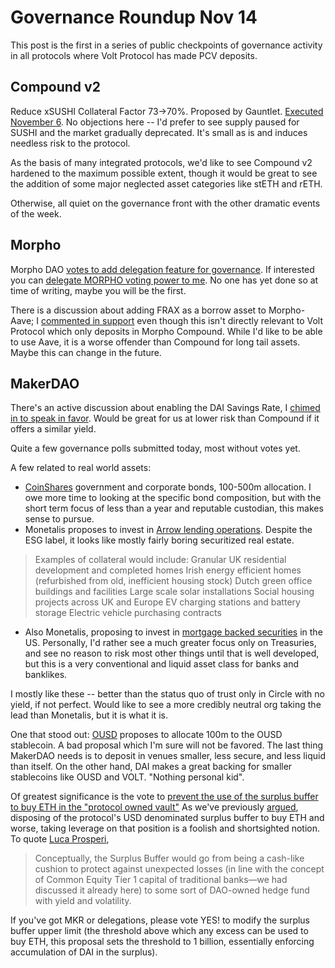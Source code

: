 <!-- Google tag (gtag.js) -->
<script async src="https://www.googletagmanager.com/gtag/js?id=G-6FD3E90TCT"></script>
<script>
  window.dataLayer = window.dataLayer || [];
  function gtag(){dataLayer.push(arguments);}
  gtag('js', new Date());

  gtag('config', 'G-6FD3E90TCT');
</script>
# Governance Roundup Nov 14

This post is the first in a series of public checkpoints of governance activity in all protocols where Volt Protocol has made PCV deposits.

## Compound v2

Reduce xSUSHI Collateral Factor 73->70%. Proposed by Gauntlet. [Executed November 6](https://compound.finance/governance/proposals/133). No objections here -- I'd prefer to see supply paused for SUSHI and the market gradually deprecated. It's small as is and induces needless risk to the protocol.

As the basis of many integrated protocols, we'd like to see Compound v2 hardened to the maximum possible extent, though it would be great to see the addition of some major neglected asset categories like stETH and rETH. 

Otherwise, all quiet on the governance front with the other dramatic events of the week.

## Morpho

Morpho DAO [votes to add delegation feature for governance](https://vote.morpho.xyz/#/proposal/bafkreigzfyi7m3he4xvg7fj3zs2r6apt2hgofyi4x2uv3ptfjb23hen7uu). If interested you can [delegate MORPHO voting power to me](morpho_delegate.md). No one has yet done so at time of writing, maybe you will be the first.

There is a discussion about adding FRAX as a borrow asset to Morpho-Aave; I [commented in support](https://forum.morpho.xyz/t/mip-listing-frax-on-morpho-aavev2/166/5?u=onetruekirk) even though this isn't directly relevant to Volt Protocol which only deposits in Morpho Compound. While I'd like to be able to use Aave, it is a worse offender than Compound for long tail assets. Maybe this can change in the future.

## MakerDAO

There's an active discussion about enabling the DAI Savings Rate, I [chimed in to speak in favor](https://forum.makerdao.com/t/discussion-on-enabling-the-dsr/18759/18?u=onetruekirk). Would be great for us at lower risk than Compound if it offers a similar yield.

Quite a few governance polls submitted today, most without votes yet.

A few related to real world assets:

* [CoinShares](https://forum.makerdao.com/t/mip86-coinshares-active-treasury-management/17900) government and corporate bonds, 100-500m allocation. I owe more time to looking at the specific bond composition, but with the short term focus of less than a year and reputable custodian, this makes sense to pursue.
* Monetalis proposes to invest in [Arrow lending operations](https://forum.makerdao.com/t/mip89-monetalis-arrow-andalusian/18338). Despite the ESG label, it looks like mostly fairly boring securitized real estate.
>Examples of collateral would include:
>Granular UK residential development and completed homes
>Irish energy efficient homes (refurbished from old, inefficient housing stock)
>Dutch green office buildings and facilities
>Large scale solar installations
>Social housing projects across UK and Europe
>EV charging stations and battery storage
>Electric vehicle purchasing contracts
* Also Monetalis, proposing to invest in [mortgage backed securities](https://forum.makerdao.com/t/mip88-monetalis-redwood-friesian/18336) in the US. Personally, I'd rather see a much greater focus only on Treasuries, and see no reason to risk most other things until that is well developed, but this is a very conventional and liquid asset class for banks and banklikes.

I mostly like these -- better than the status quo of trust only in Circle with no yield, if not perfect. Would like to see a more credibly neutral org taking the lead than Monetalis, but it is what it is.

One that stood out: [OUSD](https://forum.makerdao.com/t/mip87-ousd-decentralized-rewards/18216) proposes to allocate 100m to the OUSD stablecoin. A bad proposal which I'm sure will not be favored. The last thing MakerDAO needs is to deposit in venues smaller, less secure, and less liquid than itself. On the other hand, DAI makes a great backing for smaller stablecoins like OUSD and VOLT. "Nothing personal kid".

Of greatest significance is the vote to [prevent the use of the surplus buffer to buy ETH in the "protocol owned vault"](https://forum.makerdao.com/t/mip84c10-sp1-modify-emulated-surplus-buffer-upper-limit/18315?) As we've previously [argued](lettertomaker.md), disposing of the protocol's USD denominated surplus buffer to buy ETH and worse, taking leverage on that position is a foolish and shortsighted notion. To quote [Luca Prosperi](https://dirtroads.substack.com/p/47-tribes-and-endgames-daos-stretching),
>Conceptually, the Surplus Buffer would go from being a cash-like cushion to protect against unexpected losses (in line with the concept of Common Equity Tier 1 capital of traditional banks—we had discussed it already here) to some sort of DAO-owned hedge fund with yield and volatility.

If you've got MKR or delegations, please vote YES! to modify the surplus buffer upper limit (the threshold above which any excess can be used to buy ETH, this proposal sets the threshold to 1 billion, essentially enforcing accumulation of DAI in the surplus).

<script src="https://utteranc.es/client.js"
        repo="OneTrueKirk/onetruekirk.github.io"
        issue-term="pathname"
        label="comment"
        theme="github-light"
        crossorigin="anonymous"
        async>
</script>
